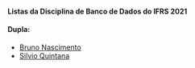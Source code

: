 
#### Listas da Disciplina de Banco de Dados do IFRS 2021
#### Dupla:
* <a href="https://github.com/Chipskein" target="_blank" >Bruno Nascimento</a>
* <a href="https://github.com/SilvioGQ" target="_blank"  >Silvio Quintana</a>
